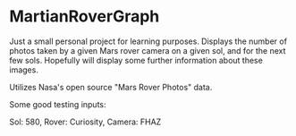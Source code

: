 # MartianRoverGraph

Just a small personal project for learning purposes. Displays the number of photos taken by a given Mars rover camera on a given sol, and for the next few sols. Hopefully will display some further information about these images.

Utilizes Nasa's open source "Mars Rover Photos" data.

Some good testing inputs:

Sol: 580, Rover: Curiosity, Camera: FHAZ